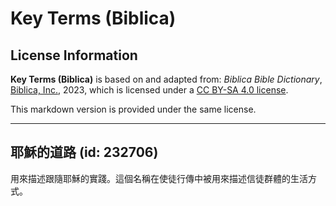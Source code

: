 # Key Terms (Biblica)

## License Information

**Key Terms (Biblica)** is based on and adapted from: _Biblica Bible Dictionary_, [Biblica, Inc.](https://www.biblica.com/), 2023, which is licensed under a [CC BY-SA 4.0 license](https://creativecommons.org/licenses/by-sa/4.0/legalcode.en).

This markdown version is provided under the same license.



--------------------------------

## 耶穌的道路 (id: 232706)

用來描述跟隨耶穌的實踐。這個名稱在使徒行傳中被用來描述信徒群體的生活方式。



